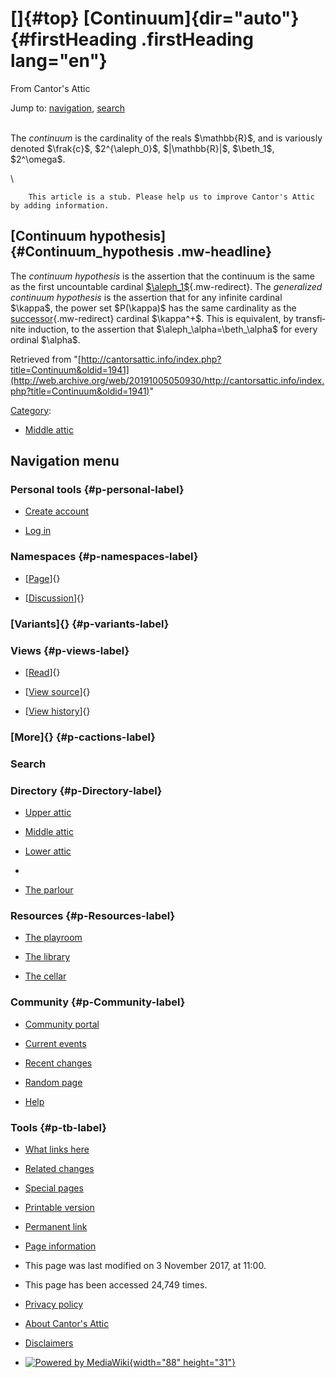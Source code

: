 <div id="mw-page-base" class="noprint">

</div>

<div id="mw-head-base" class="noprint">

</div>

<div id="content" class="mw-body" role="main">

[]{#top}
[Continuum]{dir="auto"} {#firstHeading .firstHeading lang="en"}
=======================

<div id="bodyContent" class="mw-body-content">

<div id="siteSub">

From Cantor's Attic

</div>

<div id="contentSub">

</div>

<div id="jump-to-nav" class="mw-jump">

Jump to: [navigation](#mw-navigation), [search](#p-search)

</div>

<div id="mw-content-text" class="mw-content-ltr" lang="en" dir="ltr">

\
The *continuum* is the cardinality of the reals \$\\mathbb{R}\$, and is
variously denoted \$\\frak{c}\$, \$2\^{\\aleph\_0}\$, \$|\\mathbb{R}|\$,
\$\\beth\_1\$, \$2\^\\omega\$.

\

        This article is a stub. Please help us to improve Cantor's Attic by adding information.

[Continuum hypothesis]{#Continuum_hypothesis .mw-headline}
----------------------------------------------------------

The *continuum hypothesis* is the assertion that the continuum is the
same as the first uncountable cardinal
[\$\\aleph\_1\$](/web/20191005050930/http://cantorsattic.info/Aleph_one "Aleph one"){.mw-redirect}.
The *generalized continuum hypothesis* is the assertion that for any
infinite cardinal \$\\kappa\$, the power set \$P(\\kappa)\$ has the same
cardinality as the
[successor](/web/20191005050930/http://cantorsattic.info/Successor "Successor"){.mw-redirect}
cardinal \$\\kappa\^+\$. This is equivalent, by transfinite induction,
to the assertion that \$\\aleph\_\\alpha=\\beth\_\\alpha\$ for every
ordinal \$\\alpha\$.

</div>

<div class="printfooter">

Retrieved from
"[http://cantorsattic.info/index.php?title=Continuum&oldid=1941](http://web.archive.org/web/20191005050930/http://cantorsattic.info/index.php?title=Continuum&oldid=1941)"

</div>

<div id="catlinks" class="catlinks">

<div id="mw-normal-catlinks" class="mw-normal-catlinks">

[Category](/web/20191005050930/http://cantorsattic.info/Special:Categories "Special:Categories"):
-   [Middle
    attic](/web/20191005050930/http://cantorsattic.info/Category:Middle_attic "Category:Middle attic")

</div>

</div>

<div class="visualClear">

</div>

</div>

</div>

<div id="mw-navigation">

Navigation menu
---------------

<div id="mw-head">

<div id="p-personal" role="navigation"
aria-labelledby="p-personal-label">

### Personal tools {#p-personal-label}

-   <div id="pt-createaccount">

    </div>

    [Create
    account](/web/20191005050930/http://cantorsattic.info/index.php?title=Special:UserLogin&returnto=Continuum&type=signup)
-   <div id="pt-login">

    </div>

    [Log
    in](/web/20191005050930/http://cantorsattic.info/index.php?title=Special:UserLogin&returnto=Continuum "You are encouraged to log in; however, it is not mandatory [o]")

</div>

<div id="left-navigation">

<div id="p-namespaces" class="vectorTabs" role="navigation"
aria-labelledby="p-namespaces-label">

### Namespaces {#p-namespaces-label}

-   <div id="ca-nstab-main">

    </div>

    [[Page](/web/20191005050930/http://cantorsattic.info/Continuum "View the content page [c]")]{}
-   <div id="ca-talk">

    </div>

    [[Discussion](/web/20191005050930/http://cantorsattic.info/index.php?title=Talk:Continuum&action=edit&redlink=1 "Discussion about the content page [t]")]{}

</div>

<div id="p-variants" class="vectorMenu emptyPortlet" role="navigation"
aria-labelledby="p-variants-label">

### [Variants]{}[](#) {#p-variants-label}

<div class="menu">

</div>

</div>

</div>

<div id="right-navigation">

<div id="p-views" class="vectorTabs" role="navigation"
aria-labelledby="p-views-label">

### Views {#p-views-label}

-   <div id="ca-view">

    </div>

    [[Read](/web/20191005050930/http://cantorsattic.info/Continuum)]{}
-   <div id="ca-viewsource">

    </div>

    [[View
    source](/web/20191005050930/http://cantorsattic.info/index.php?title=Continuum&action=edit "This page is protected.
    You can view its source [e]")]{}
-   <div id="ca-history">

    </div>

    [[View
    history](/web/20191005050930/http://cantorsattic.info/index.php?title=Continuum&action=history "Past revisions of this page [h]")]{}

</div>

<div id="p-cactions" class="vectorMenu emptyPortlet" role="navigation"
aria-labelledby="p-cactions-label">

### [More]{}[](#) {#p-cactions-label}

<div class="menu">

</div>

</div>

<div id="p-search" role="search">

### Search

<div id="simpleSearch">

</div>

</div>

</div>

</div>

<div id="mw-panel">

<div id="p-logo" role="banner">

[](/web/20191005050930/http://cantorsattic.info/Cantor%27s_Attic "Visit the main page")

</div>

<div id="p-Directory" class="portal" role="navigation"
aria-labelledby="p-Directory-label">

### Directory {#p-Directory-label}

<div class="body">

-   <div id="n-Upper-attic">

    </div>

    [Upper
    attic](/web/20191005050930/http://cantorsattic.info/Upper_attic)
-   <div id="n-Middle-attic">

    </div>

    [Middle
    attic](/web/20191005050930/http://cantorsattic.info/Middle_attic)
-   <div id="n-Lower-attic">

    </div>

    [Lower
    attic](/web/20191005050930/http://cantorsattic.info/Lower_attic)
-   <div id="n-">

    </div>

    [](INVALID-TITLE)
-   <div id="n-The-parlour">

    </div>

    [The parlour](/web/20191005050930/http://cantorsattic.info/Parlour)

</div>

</div>

<div id="p-Resources" class="portal" role="navigation"
aria-labelledby="p-Resources-label">

### Resources {#p-Resources-label}

<div class="body">

-   <div id="n-The-playroom">

    </div>

    [The
    playroom](/web/20191005050930/http://cantorsattic.info/Playroom)
-   <div id="n-The-library">

    </div>

    [The library](/web/20191005050930/http://cantorsattic.info/Library)
-   <div id="n-The-cellar">

    </div>

    [The cellar](/web/20191005050930/http://cantorsattic.info/Cellar)

</div>

</div>

<div id="p-Community" class="portal" role="navigation"
aria-labelledby="p-Community-label">

### Community {#p-Community-label}

<div class="body">

-   <div id="n-portal">

    </div>

    [Community
    portal](/web/20191005050930/http://cantorsattic.info/Cantor%27s_Attic:Community_portal "About the project, what you can do, where to find things")
-   <div id="n-currentevents">

    </div>

    [Current
    events](/web/20191005050930/http://cantorsattic.info/Cantor%27s_Attic:Current_events "Find background information on current events")
-   <div id="n-recentchanges">

    </div>

    [Recent
    changes](/web/20191005050930/http://cantorsattic.info/Special:RecentChanges "A list of recent changes in the wiki [r]")
-   <div id="n-randompage">

    </div>

    [Random
    page](/web/20191005050930/http://cantorsattic.info/Special:Random "Load a random page [x]")
-   <div id="n-help">

    </div>

    [Help](http://web.archive.org/web/20191005050930/https://www.mediawiki.org/wiki/Special:MyLanguage/Help:Contents "The place to find out")

</div>

</div>

<div id="p-tb" class="portal" role="navigation"
aria-labelledby="p-tb-label">

### Tools {#p-tb-label}

<div class="body">

-   <div id="t-whatlinkshere">

    </div>

    [What links
    here](/web/20191005050930/http://cantorsattic.info/Special:WhatLinksHere/Continuum "A list of all wiki pages that link here [j]")
-   <div id="t-recentchangeslinked">

    </div>

    [Related
    changes](/web/20191005050930/http://cantorsattic.info/Special:RecentChangesLinked/Continuum "Recent changes in pages linked from this page [k]")
-   <div id="t-specialpages">

    </div>

    [Special
    pages](/web/20191005050930/http://cantorsattic.info/Special:SpecialPages "A list of all special pages [q]")
-   <div id="t-print">

    </div>

    [Printable
    version](/web/20191005050930/http://cantorsattic.info/index.php?title=Continuum&printable=yes "Printable version of this page [p]")
-   <div id="t-permalink">

    </div>

    [Permanent
    link](/web/20191005050930/http://cantorsattic.info/index.php?title=Continuum&oldid=1941 "Permanent link to this revision of the page")
-   <div id="t-info">

    </div>

    [Page
    information](/web/20191005050930/http://cantorsattic.info/index.php?title=Continuum&action=info)

</div>

</div>

</div>

</div>

<div id="footer" role="contentinfo">

-   <div id="footer-info-lastmod">

    </div>

    This page was last modified on 3 November 2017, at 11:00.
-   <div id="footer-info-viewcount">

    </div>

    This page has been accessed 24,749 times.

<!-- -->

-   <div id="footer-places-privacy">

    </div>

    [Privacy
    policy](/web/20191005050930/http://cantorsattic.info/Cantor%27s_Attic:Privacy_policy "Cantor's Attic:Privacy policy")
-   <div id="footer-places-about">

    </div>

    [About Cantor's
    Attic](/web/20191005050930/http://cantorsattic.info/Cantor%27s_Attic:About "Cantor's Attic:About")
-   <div id="footer-places-disclaimer">

    </div>

    [Disclaimers](/web/20191005050930/http://cantorsattic.info/Cantor%27s_Attic:General_disclaimer "Cantor's Attic:General disclaimer")

<!-- -->

-   <div id="footer-poweredbyico">

    </div>

    [![Powered by
    MediaWiki](/web/20191005050930im_/http://cantorsattic.info/resources/assets/poweredby_mediawiki_88x31.png){width="88"
    height="31"}](//web.archive.org/web/20191005050930/http://www.mediawiki.org/)

<div style="clear:both">

</div>

</div>

